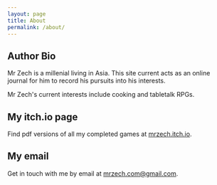 ```yaml
---
layout: page
title: About
permalink: /about/
---
```


## Author Bio

Mr Zech is a millenial living in Asia. This site current acts as an online journal for him to record his pursuits into his interests.

Mr Zech's current interests include cooking and tabletalk RPGs.

## My itch.io page
Find pdf versions of all my completed games at [mrzech.itch.io](http://mrzech.itch.io).

## My email
Get in touch with me by email at [mrzech.com@gmail.com](mailto:mrzech.com@gmail.com).

<!--## My other pages
* Patreon?
* Ko-fi?
* Paypal?
-->
